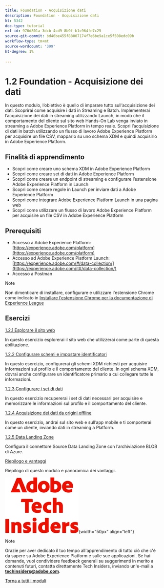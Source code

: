 ```yaml
---
title: Foundation - Acquisizione dati
description: Foundation - Acquisizione dati
kt: 5342
doc-type: tutorial
exl-id: 976d801a-3dcb-4cd9-8b9f-b1c964fe7c25
source-git-commit: bd46be455f88007174f7e6be9a1ce5f508edc09b
workflow-type: tm+mt
source-wordcount: '399'
ht-degree: 1%

---
```


# 1.2 Foundation - Acquisizione dei dati

In questo modulo, l’obiettivo è quello di imparare tutto sull’acquisizione dei dati. Scoprirai come acquisire i dati in Streaming e Batch. Implementerai l’acquisizione dei dati in streaming utilizzando Launch, in modo che il comportamento del cliente sul sito web Hands-On Lab venga inviato in streaming a Adobe Experience Platform in tempo reale. Scopri l’acquisizione di dati in batch utilizzando un flusso di lavoro Adobe Experience Platform per acquisire un file CSV, mapparlo su uno schema XDM e quindi acquisirlo in Adobe Experience Platform.

## Finalità di apprendimento

- Scopri come creare uno schema XDM in Adobe Experience Platform
- Scopri come creare set di dati in Adobe Experience Platform
- Scopri come creare un endpoint di streaming e configurare l’estensione Adobe Experience Platform in Launch
- Scopri come creare regole in Launch per inviare dati a Adobe Experience Platform
- Scopri come integrare Adobe Experience Platform Launch in una pagina web
- Scopri come utilizzare un flusso di lavoro Adobe Experience Platform per acquisire un file CSV in Adobe Experience Platform

## Prerequisiti

- Accesso a Adobe Experience Platform: [https://experience.adobe.com/platform](https://experience.adobe.com/platform)
- Accesso ad Adobe Experience Platform Launch: [https://experience.adobe.com/#/data-collection/](https://experience.adobe.com/it#/data-collection/)
- Accesso a Postman

>[!NOTE]
>
>Non dimenticare di installare, configurare e utilizzare l&#39;estensione Chrome come indicato in [Installare l&#39;estensione Chrome per la documentazione di Experience League](../../gettingstarted/gettingstarted/ex1.md)

## Esercizi

[1.2.1 Esplorare il sito web](./ex1.md)

In questo esercizio esplorerai il sito web che utilizzerai come parte di questa abilitazione.

[1.2.2 Configurare schemi e impostare identificatori](./ex2.md)

In questo esercizio, configurerai gli schemi XDM richiesti per acquisire informazioni sul profilo e il comportamento del cliente. In ogni schema XDM, dovrai anche configurare un identificatore primario a cui collegare tutte le informazioni.

[1.2.3 Configurare i set di dati](./ex3.md)

In questo esercizio recupererai i set di dati necessari per acquisire e memorizzare le informazioni sul profilo e il comportamento del cliente.

[1.2.4 Acquisizione dei dati da origini offline](./ex4.md)

In questo esercizio, andrai sul sito web e sull’app mobile e ti comporterai come un cliente, inviando dati in streaming a Platform.

[1.2.5 Data Landing Zone](./ex5.md)

Configura il connettore Source Data Landing Zone con l’archiviazione BLOB di Azure.

[Riepilogo e vantaggi](./summary.md)

Riepilogo di questo modulo e panoramica dei vantaggi.

![Informazioni tecniche](./../../../assets/images/techinsiders.png){width="50px" align="left"}

>[!NOTE]
>
>Grazie per aver dedicato il tuo tempo all&#39;apprendimento di tutto ciò che c&#39;è da sapere su Adobe Experience Platform e sulle sue applicazioni. Se hai domande, vuoi condividere feedback generali su suggerimenti in merito a contenuti futuri, contatta direttamente Tech Insiders, inviando un&#39;e-mail a **techinsiders@adobe.com**.

[Torna a tutti i moduli](../../../overview.md)
